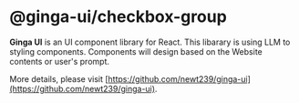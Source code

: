 # @ginga-ui/checkbox-group

**Ginga UI** is an UI component library for React. This libarary is using LLM to styling components. Components will design based on the Website contents or user's prompt.

More details, please visit [https://github.com/newt239/ginga-ui](https://github.com/newt239/ginga-ui).